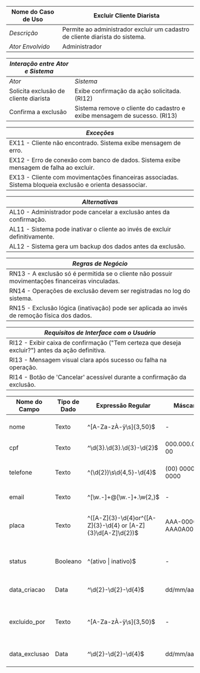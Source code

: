 | Nome do Caso de Uso       | Excluir Cliente Diarista |
|---------------------------|---------------------------|
| *Descrição*               | Permite ao administrador excluir um cadastro de cliente diarista do sistema. |
| *Ator Envolvido*          | Administrador |

| *Interação entre Ator e Sistema* | |
|----------------------------------|-------------------------------------------------------------------------|
| *Ator*                           | *Sistema*                                                              |
| Solicita exclusão de cliente diarista | Exibe confirmação da ação solicitada. (RI12) |
| Confirma a exclusão | Sistema remove o cliente do cadastro e exibe mensagem de sucesso. (RI13) |

| *Exceções* |
|------------|
| EX11 - Cliente não encontrado. Sistema exibe mensagem de erro. |
| EX12 - Erro de conexão com banco de dados. Sistema exibe mensagem de falha ao excluir. |
| EX13 - Cliente com movimentações financeiras associadas. Sistema bloqueia exclusão e orienta desassociar. |

| *Alternativas* |
|----------------|
| AL10 - Administrador pode cancelar a exclusão antes da confirmação. |
| AL11 - Sistema pode inativar o cliente ao invés de excluir definitivamente. |
| AL12 - Sistema gera um backup dos dados antes da exclusão. |

| *Regras de Negócio* |
|---------------------|
| RN13 - A exclusão só é permitida se o cliente não possuir movimentações financeiras vinculadas. |
| RN14 - Operações de exclusão devem ser registradas no log do sistema. |
| RN15 - Exclusão lógica (inativação) pode ser aplicada ao invés de remoção física dos dados. |

| *Requisitos de Interface com o Usuário* |
|------------------------------------------|
| RI12 - Exibir caixa de confirmação ("Tem certeza que deseja excluir?") antes da ação definitiva. |
| RI13 - Mensagem visual clara após sucesso ou falha na operação. |
| RI14 - Botão de 'Cancelar' acessível durante a confirmação da exclusão. |

| Nome do Campo | Tipo de Dado | Expressão Regular | Máscara | Descrição | Obrigatório | Único | Default |
|---------------|--------------|-------------------|---------|-----------|-------------|-------|---------|
| nome          | Texto        | ^[A-Za-zÀ-ÿ\s]{3,50}$ | - | Nome completo do cliente. | Sim | Não | - |
| cpf           | Texto        | ^\d{3}\.\d{3}\.\d{3}-\d{2}$ | 000.000.000-00 | CPF do cliente. | Sim | Sim | - |
| telefone      | Texto        | ^\(\d{2}\)\s\d{4,5}-\d{4}$ | (00) 00000-0000 | Número de telefone do cliente. | Sim | Não | - |
| email         | Texto        | ^[\w\.-]+@[\w\.-]+\.\w{2,}$ | - | E-mail do cliente. | Não | Sim | - |
| placa         | Texto        | ^([A-Z]{3}-\d{4}or^([A-Z]{3}-\d{4} or [A-Z]{3}\d[A-Z]\d{2})$ | AAA-0000 ou AAA0A00 | Placa do veículo (modelo antigo ou Mercosul). | Sim | Sim | - |
| status        | Booleano     | ^(ativo  \| inativo)$ | - | Indica se o cliente está ativo ou inativo. | Sim | Não | ativo |
| data_criacao  | Data          | ^\d{2}-\d{2}-\d{4}$ | dd/mm/aaaa | Data de cadastro do cliente. | Sim | Não | Gerado automaticamente |
| excluido_por  | Texto         | ^[A-Za-zÀ-ÿ\s]{3,50}$ | - | Nome do usuário que realizou a exclusão. | Sim | Não | - |
| data_exclusao | Data          | ^\d{2}-\d{2}-\d{4}$ | dd/mm/aaaa | Data da exclusão do cliente. | Sim | Não | Gerado automaticamente |

